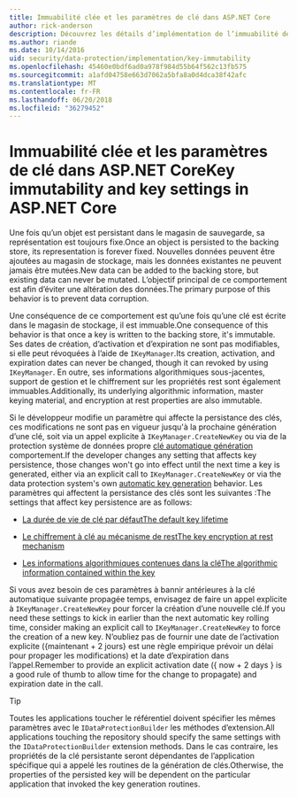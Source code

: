 ```yaml
---
title: Immuabilité clée et les paramètres de clé dans ASP.NET Core
author: rick-anderson
description: Découvrez les détails d’implémentation de l’immuabilité de clé de Protection des données ASP.NET Core API.
ms.author: riande
ms.date: 10/14/2016
uid: security/data-protection/implementation/key-immutability
ms.openlocfilehash: 45460e0bdf6ad0a978f984d55b64f562c13fb575
ms.sourcegitcommit: a1afd04758e663d7062a5bfa8a0d4dca38f42afc
ms.translationtype: MT
ms.contentlocale: fr-FR
ms.lasthandoff: 06/20/2018
ms.locfileid: "36279452"
---
```

# <a name="key-immutability-and-key-settings-in-aspnet-core"></a><span data-ttu-id="ba869-103">Immuabilité clée et les paramètres de clé dans ASP.NET Core</span><span class="sxs-lookup"><span data-stu-id="ba869-103">Key immutability and key settings in ASP.NET Core</span></span>

<span data-ttu-id="ba869-104">Une fois qu’un objet est persistant dans le magasin de sauvegarde, sa représentation est toujours fixe.</span><span class="sxs-lookup"><span data-stu-id="ba869-104">Once an object is persisted to the backing store, its representation is forever fixed.</span></span> <span data-ttu-id="ba869-105">Nouvelles données peuvent être ajoutées au magasin de stockage, mais les données existantes ne peuvent jamais être mutées.</span><span class="sxs-lookup"><span data-stu-id="ba869-105">New data can be added to the backing store, but existing data can never be mutated.</span></span> <span data-ttu-id="ba869-106">L’objectif principal de ce comportement est afin d’éviter une altération des données.</span><span class="sxs-lookup"><span data-stu-id="ba869-106">The primary purpose of this behavior is to prevent data corruption.</span></span>

<span data-ttu-id="ba869-107">Une conséquence de ce comportement est qu’une fois qu’une clé est écrite dans le magasin de stockage, il est immuable.</span><span class="sxs-lookup"><span data-stu-id="ba869-107">One consequence of this behavior is that once a key is written to the backing store, it's immutable.</span></span> <span data-ttu-id="ba869-108">Ses dates de création, d’activation et d’expiration ne sont pas modifiables, si elle peut révoquées à l’aide de `IKeyManager`.</span><span class="sxs-lookup"><span data-stu-id="ba869-108">Its creation, activation, and expiration dates can never be changed, though it can revoked by using `IKeyManager`.</span></span> <span data-ttu-id="ba869-109">En outre, ses informations algorithmiques sous-jacentes, support de gestion et le chiffrement sur les propriétés rest sont également immuables.</span><span class="sxs-lookup"><span data-stu-id="ba869-109">Additionally, its underlying algorithmic information, master keying material, and encryption at rest properties are also immutable.</span></span>

<span data-ttu-id="ba869-110">Si le développeur modifie un paramètre qui affecte la persistance des clés, ces modifications ne sont pas en vigueur jusqu'à la prochaine génération d’une clé, soit via un appel explicite à `IKeyManager.CreateNewKey` ou via de la protection système de données propre [clé automatique génération](xref:security/data-protection/implementation/key-management#data-protection-implementation-key-management) comportement.</span><span class="sxs-lookup"><span data-stu-id="ba869-110">If the developer changes any setting that affects key persistence, those changes won't go into effect until the next time a key is generated, either via an explicit call to `IKeyManager.CreateNewKey` or via the data protection system's own [automatic key generation](xref:security/data-protection/implementation/key-management#data-protection-implementation-key-management) behavior.</span></span> <span data-ttu-id="ba869-111">Les paramètres qui affectent la persistance des clés sont les suivantes :</span><span class="sxs-lookup"><span data-stu-id="ba869-111">The settings that affect key persistence are as follows:</span></span>

* [<span data-ttu-id="ba869-112">La durée de vie de clé par défaut</span><span class="sxs-lookup"><span data-stu-id="ba869-112">The default key lifetime</span></span>](xref:security/data-protection/implementation/key-management#data-protection-implementation-key-management)

* [<span data-ttu-id="ba869-113">Le chiffrement à clé au mécanisme de rest</span><span class="sxs-lookup"><span data-stu-id="ba869-113">The key encryption at rest mechanism</span></span>](xref:security/data-protection/implementation/key-encryption-at-rest#data-protection-implementation-key-encryption-at-rest)

* [<span data-ttu-id="ba869-114">Les informations algorithmiques contenues dans la clé</span><span class="sxs-lookup"><span data-stu-id="ba869-114">The algorithmic information contained within the key</span></span>](xref:security/data-protection/configuration/overview#changing-algorithms-with-usecryptographicalgorithms)

<span data-ttu-id="ba869-115">Si vous avez besoin de ces paramètres à bannir antérieures à la clé automatique suivante propagée temps, envisagez de faire un appel explicite à `IKeyManager.CreateNewKey` pour forcer la création d’une nouvelle clé.</span><span class="sxs-lookup"><span data-stu-id="ba869-115">If you need these settings to kick in earlier than the next automatic key rolling time, consider making an explicit call to `IKeyManager.CreateNewKey` to force the creation of a new key.</span></span> <span data-ttu-id="ba869-116">N’oubliez pas de fournir une date de l’activation explicite ({maintenant + 2 jours} est une règle empirique prévoir un délai pour propager les modifications) et la date d’expiration dans l’appel.</span><span class="sxs-lookup"><span data-stu-id="ba869-116">Remember to provide an explicit activation date ({ now + 2 days } is a good rule of thumb to allow time for the change to propagate) and expiration date in the call.</span></span>

>[!TIP]
> <span data-ttu-id="ba869-117">Toutes les applications toucher le référentiel doivent spécifier les mêmes paramètres avec le `IDataProtectionBuilder` les méthodes d’extension.</span><span class="sxs-lookup"><span data-stu-id="ba869-117">All applications touching the repository should specify the same settings with the `IDataProtectionBuilder` extension methods.</span></span> <span data-ttu-id="ba869-118">Dans le cas contraire, les propriétés de la clé persistante seront dépendantes de l’application spécifique qui a appelé les routines de la génération de clés.</span><span class="sxs-lookup"><span data-stu-id="ba869-118">Otherwise, the properties of the persisted key will be dependent on the particular application that invoked the key generation routines.</span></span>

